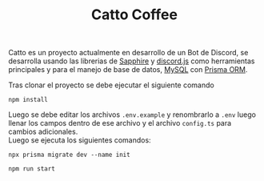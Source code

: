 <h1 align="center">
  <b>Catto Coffee</b>
</h1>
<br>

Catto es un proyecto actualmente en desarrollo de un Bot de Discord, se desarrolla usando las librerias de [Sapphire](https://www.sapphirejs.dev/) y [discord.js](https://discord.js.org/#/) como herramientas principales y para el manejo de base de datos, [MySQL](https://www.mysql.com/products/workbench/) con [Prisma ORM](https://www.prisma.io/).

Tras clonar el proyecto se debe ejecutar el siguiente comando
```
npm install
```

Luego se debe editar los archivos `.env.example` y renombrarlo a `.env` luego llenar los campos dentro de ese archivo y el archivo `config.ts` para cambios adicionales.
<br>
Luego se ejecuta los siguientes comandos:

```
npx prisma migrate dev --name init
```

```
npm run start 
```

